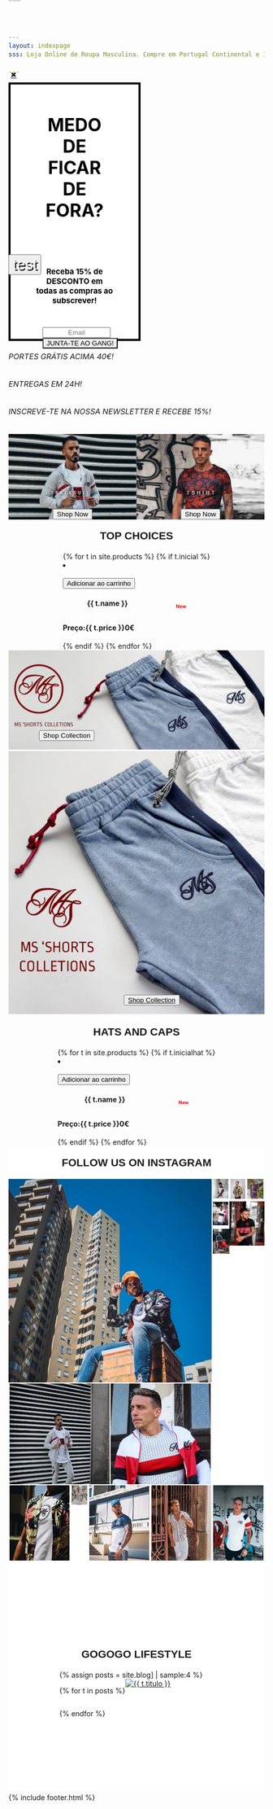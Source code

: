 ```yaml
---
layout: indexpage
sss: Loja Online de Roupa Masculina. Compre em Portugal Continental e Ilhas T-shirts, Camisas, Polos, Casacos e muito mais. Portes grátis para compras superiores a 40€. Encontre a roupa da moda que procura! 

---
```

<div class="popcontain" style="width:100%;">
 <div class="row pop-up" style="width: 50%;">
        <div class="box small-6 large-centered" style="display: flex;
        flex-direction: column;width: 100%;justify-content: center; height: 500px;background-color: white; border: 4px solid black;">
            <a href="#" class="close-button">&#10006;</a>
        <h2 class="textbot sete" style="width:60%;font-size:35px; color: black;align-self: center;padding: 20px 20px 20px 20px;text-align: center;">MEDO DE FICAR DE FORA?</h2>
        <h2 class="textbot" style="width:60%;font-size:15px; color: black;align-self: center;padding: 20px 20px 20px 20px;text-align: center;">Receba <bold>15% de DESCONTO</bold> em todas as compras ao subscrever!</h2>
<form class="newsletter" style="margin-bottom: 10px; margin-top: 10px;align-self: center;width:50%;display: flex;flex-direction: column;" method="POST" data-netlify="true" action="{{ site.url }}">
    <input class="placek" style="width:100%;text-align: center;" type="email" name="email" placeholder="Email">
    <input type="hidden" name="_after" value="{{ site.url }}">
    <input type="text" name="_honey" value="" style="display:none">
    <div class="like"><input  style="text-align: center;-webkit-appearance: none;" class="certosoquenao" type="submit" name="form-name" value="JUNTA-TE AO GANG!"></div>
</form>  
        </div>
    </div>
</div>


<div id="overlay" class="cover blur-in">
    <div id="slider" style="display: block;">
  <div>
    <h6 class="textflow" style="font-size: 15px;">PORTES GRÁTIS ACIMA 40€!</h6> 
  </div>
  <div>
    <h6 class="textflow" style="font-size: 15px;">ENTREGAS EM 24H!</h6>
  </div>
  <div>
    <h6 class="textflow" style="font-size: 15px;">INSCREVE-TE NA NOSSA NEWSLETTER E RECEBE 15%!</h6>  
  </div>
                
</div> 
<h1 style="font-size: 1px;z-index: -200; position: absolute; top: 0;">GOGOGO Store - Loja Online de Roupa Masculina</h1>
<div class="wrapper">
  <div class="carousel">
    <div class="inner" style="">
<a href="{{ site.url }}/saldos" class="slide active">
  <div class="slidek">
  <button class="newcl" style="font-family: 'Montserrat', sans-serif;
    position: absolute;
    top: 500px;
    color: white;
    display: flex;
    text-align: center;
    align-items: center;font-size: 30px;justify-content: center;text-shadow: 2px 2px black;">test</button></div></a>
<a href="{{ site.url }}/camisas" class="slide">
  <p class="newcl" style="font-family: 'Montserrat', sans-serif;
    height: 100vh;
    position: absolute;
    top: -50px;
    color: white;
    width: 100%;
    display: flex;
    text-align: center;
    align-items: center;font-size: 30px;justify-content: center;text-shadow: 2px 2px black;"></p>
<p class="bottext" style="font-family: 'Playfair Display', serif;
    height: 100vh;
    position: absolute;
    top: 0;
    color: white;
    width: 100%;
    display: flex;
    text-align: center;
    align-items: center;font-size: 60px;justify-content: center;text-shadow: 2px 2px black;"></p></a>
    <a href="{{ site.url }}/camisas" class="slide">
  <p class="newcl" style="font-family: 'Montserrat', sans-serif;
  font-weight: thin !important;
    height: 100vh;
    position: absolute;
    top: -50px;
    color: white;
    width: 100%;
    display: flex;
    text-align: center;
    align-items: center;font-size: 30px;justify-content: center;"></p>
<p class="bottext" style="font-family: 'Playfair Display', serif;
    height: 100vh;
    position: absolute;
    top: 0;
    color: white;
    width: 100%;
    display: flex;
    text-align: center;
    align-items: center;font-size: 60px;justify-content: center;"></p></a>
    </div>

  </div>
</div>
<div class="themiddle" style="display: flex; width: 100%;">
<a style="" href="{{ site.url }}/fatosdetreino">
  <div style="display: flex; position: relative;">
  <img style="align-self: center; width: 100%; height: ;" src="/assets/images/trash.jpg">
  <div style="position: absolute; display: flex; justify-content: flex-end; flex-direction: column; height: 100%; width: 100%;"><button class="submite" style="align-self: center;" onclick="location.href='{{ site.url }}/fatosdetreino/'">Shop Now</button>
  </div>
</div>
</a>
<a href="{{ site.url }}/tshirts">
  <div style="display: flex; position: relative;">
  <img style="align-self: center; width: 100%; height: ;" src="/assets/images/fotobaixosegundamo.jpg">
 <div style="position: absolute; display: flex; justify-content: flex-end; flex-direction: column; height: 100%; width: 100%;"><button class="submite" style="align-self: center;" onclick="location.href='{{ site.url }}/tshirts/'">Shop Now</button>
  </div>
</div>
</a>
</div>
<h2 style="  text-align: center;text-transform: uppercase;margin: 20px 0 20px 0;     font-family: 'Ropa Sans', sans-serif !important;
">TOP CHOICES</h2>
<div style="    justify-content: center; display: flex;" class="sliderx" id="sliderx">
<div class="displayprod slidex" id="slidex" style="">
  {% for t in site.products %}
  {% if t.inicial %}
   <li data-oozer-filter="{{ t.att }} {{ t.color[0] }} {{ t.color[1] }} {{ t.discrip }}" class="prod item">
  <div class="productplace" >
  <a href="{{ site.url }}/products/{{ t.categoria }}/{{ t.att }}/{{ t.link }}"><img class="productimage" src="{{ t.image }}" data-src="{{ t.image }}" data-hover="{{ t.sec }}" alt=""></a>
    <div class="btn">
      <button class="snipcart-add-item thisbtn"
    data-item-id="{{ t.id }}"
    data-item-name="{{ t.name }}"
    data-item-price="{{ t.price }}"
    data-item-weight="{{ t.weight }}"
    data-item-custom2-name="Tamanho"
    data-item-custom2-options="S|M|L|XL"
    data-item-custom2-required="true"
    data-item-custom3-name="Cor"
    data-item-custom3-options="{{ t.color[0] }}"
    data-item-custom3-required="True"
    data-item-quantity="1"
    data-item-url="{{ site.url }}/products/{{ t.categoria }}/{{ t.att }}/{{ t.link }}"
    data-item-description="{{ t.discrip }}"
    data-item-image="{{ t.image }}">
    Adicionar ao carrinho   
</button>
<h4 class="h4name" style="display: flex;justify-content: space-around;" data-position="{{ t.price }}">{{ t.name }}<p style="color:red;font-size: 9px;">New</p></h4>
      <h4 class="h4price" data-position="{{ t.price }}">Preço:{{ t.price }}0€</h4>
  {% endif %}
  {% endfor %}
</div>
</div>
</li>
</div>
</div>


<a class="botdis" onclick="location.href='{{ site.url }}/calcoes/'" style="z-index: 2; width: 100%;">
    <div style="display: flex; position: relative;">
  <img onclick="location.href='{{ site.url }}/calcoes/'" style="align-self: center; width: 100%;" src="/assets/images/olaomeunomearnaldo.jpg">
   <div style="position: absolute; display: flex; justify-content: flex-end; flex-direction: column; height: 100%; width: 100%;"><a href="{{ site.url }}/calcoes/" style="z-index: 3;"><button class="submite mobks" style="z-index: 3; align-self: flex-start; margin: 0 0 20px 60px;" onclick="location.href='{{ site.url }}/calcoes/'">Shop Collection</button></a>
  </div>
</div>
</a>

<a class="botmob" onclick="location.href='{{ site.url }}/calcoes/'" style="z-index: 2; width: 100%;">
    <div style="display: flex; position: relative;">
  <img onclick="location.href='{{ site.url }}/calcoes/'" style="align-self: center; width: 100%;" src="/assets/images/olaomeunomearnaldomo.jpg">
   <div style="position: absolute; display: flex; justify-content: flex-end; flex-direction: column; height: 100%; width: 100%;"><a href="{{ site.url }}/calcoes/" style="z-index: 3; display: flex;
    justify-content: center;"><button class="another submite" style="z-index: 3; align-self: flex-start; margin: 0 0 20px 60px;" onclick="location.href='{{ site.url }}/calcoes/'">Shop Collection</button></a>
  </div>
</div>
</a>

<h2 style="  text-align: center;text-transform: uppercase;margin: 20px 0 20px 0;     font-family: 'Ropa Sans', sans-serif !important;
">Hats and Caps</h2>
<div style="    justify-content: center; display: flex;" class="sliderx" id="sliderx">
<div class="displayprod slidex" id="slidex" style="">
  {% for t in site.products %}
  {% if t.inicialhat %}
   <li data-oozer-filter="{{ t.att }} {{ t.color[0] }} {{ t.color[1] }} {{ t.discrip }}" class="prod item">
  <div class="productplace" >
  <a href="{{ site.url }}/products/{{ t.categoria }}/{{ t.att }}/{{ t.link }}"><img class="productimage" src="{{ t.image }}" data-src="{{ t.image }}" data-hover="{{ t.sec }}" alt=""></a>
    <div class="btn">
      <button class="snipcart-add-item thisbtn"
    data-item-id="{{ t.id }}"
    data-item-name="{{ t.name }}"
    data-item-price="{{ t.price }}"
    data-item-weight="{{ t.weight }}"
    data-item-custom2-name="Tamanho"
    data-item-custom2-options="S|M|L|XL"
    data-item-custom2-required="true"
    data-item-custom3-name="Cor"
    data-item-custom3-options="{{ t.color[0] }}"
    data-item-custom3-required="True"
    data-item-quantity="1"
    data-item-url="{{ site.url }}/products/{{ t.categoria }}/{{ t.att }}/{{ t.link }}"
    data-item-description="{{ t.discrip }}"
    data-item-image="{{ t.image }}">
    Adicionar ao carrinho   
</button>
<h4 class="h4name" style="display: flex;justify-content: space-around;" data-position="{{ t.price }}">{{ t.name }}<p style="color:red;font-size: 9px;">New</p></h4>
      <h4 class="h4price" data-position="{{ t.price }}">Preço:{{ t.price }}0€</h4>
  {% endif %}
  {% endfor %}
</div>
</div>
</li>
</div>
</div>



<div class="instagramdesk" style=" flex-wrap: wrap; width: 100%; justify-content: space-between; display: flex;">

<div style="   background-color: white;
    justify-content: center;
    align-items: center;
    width: 100%; display: flex;  flex-direction: column;">
  <h2 style="  text-align: center;text-transform: uppercase;margin: 20px 0 20px 0;     font-family: 'Ropa Sans', sans-serif !important;
">FOLLOW US ON INSTAGRAM</h2>

<div style="display: flex; flex-direction: column;">
  <div style="display: flex; width: 100%">

<div style="display: flex; flex-direction: column;">

<div style=" flex-direction: column; position: relative; flex-shrink: 0; overflow: hidden; width: 400px; height: 400px;" >
  <a  href="https://www.instagram.com/p/Bz8I1xElxx9/"><img class="instsapic" style="width: 100%;" src="assets/images/chamine.jpg"></a>
</div>

<div style="display: flex; flex-direction: column;">

<div style="display: flex; flex-direction: column;">

  <div style="display: flex;">

<div style=" margin: 2px 0 2px 2px; position: relative;  overflow: hidden; width: 197px; height: 198px;" >
  <a  href="https://www.instagram.com/p/B0GYDfelwlN/"><img class="instsapic" style="width: 100%;" src="assets/images/fatodet.jpg"></a>
</div>

<div style=" margin: 2px 0 2px 2px; position: relative;  overflow: hidden; width: 197px; height: 198px;" >
  <a  href="https://www.instagram.com/p/BzK84DcH8mX/"><img class="instsapic" style="width: 100%;" src="assets/images/freddecasaco.jpg"></a>
</div>

</div>



</div>

</div>


</div>


<div style="display: flex; flex-direction: column;">

<div style=" margin: 0 2px 2px 2px; position: relative; overflow: hidden;   width: auto;
  height: auto; max-width: 197px; max-height: 198px;" >
  <a  href="https://www.instagram.com/p/ByFU_RwHLeA/"><img class="instsapic" style="width: 100%;" src="assets/images/italiaaaa.jpg"></a>
</div>


<div style=" margin: 2px; position: relative; overflow: hidden;   width: auto;
  height: auto; max-width: 197px; max-height: 198px;" >
  <a  href="https://www.instagram.com/p/ByIH38on-qr/"><img class="instsapic" style="width: 100%;" src="assets/images/polix.jpg"></a>
</div>


<div style=" margin: 2px 0 2px 2px; position: relative;  overflow: hidden;  width: auto;
  height: auto;  max-width: 197px; max-height: 198px;" >
  <a  href="https://www.instagram.com/p/BykOInEH38p/"><img class="instsapic" style="width: 100%;" src="assets/images/motasmotas.jpg"></a>
</div>


</div>


<div class="nothing" style="display: flex; flex-direction: column;">


<div style="display: flex;">

<div style=" margin: 0 2px 2px 2px;  position: relative; overflow: hidden;   width: auto;
  height: auto;  max-width: 197px; max-height: 198px;" >
  <a  href="https://www.instagram.com/p/BxujlFhnr6n/"><img class="instsapic" style="width: 100%;" src="assets/images/fred.jpg"></a>
</div>

<div style="  margin: 0 2px 2px 2px;  position: relative; overflow: hidden;   width: auto;
  height: auto; max-width: 197px; max-height: 198px;" >
  <a  href="https://www.instagram.com/p/BzsRtLBnrEV/"><img class="instsapic" style="width: 100%;" src="assets/images/tulio.jpg"></a>

</div>
</div>

<div style="  position: relative;  overflow: hidden;  width: auto;
  height: auto; max-width: 400px; max-height: 400px;" >
  <a  href="https://www.instagram.com/p/By0CBMyndwE/"><img class="instsapic" style="width: 100%;" src="assets/images/roseblack.jpg"></a>
</div>


</div>
</div>
<div style="display: flex;">

<div style="  margin: 0 2px 2px 2px;  position: relative; overflow: hidden;   width: auto;
  height: auto; max-width: 197px; max-height: 198px;" >
  <a  href="https://www.instagram.com/p/Bz0c_e7Fatn/"><img class="instsapic" style="width: 100%;" src="assets/images/closeup.jpg"></a>
</div>


<div style="  margin: 0 2px 2px 2px;  position: relative; overflow: hidden; width: 197px; height: 198px;" >
  <a  href="https://www.instagram.com/p/Byu6uJzHl6x/"><img class="instsapic" style="width: 100%;" src="assets/images/thetulio.jpg"></a>
</div>


<div style="  margin: 0 2px 2px 2px;  position: relative; overflow: hidden;   width: auto;
  height: auto; max-width: 197px; max-height: 198px;" >
  <a  href="https://www.instagram.com/p/Bz-6qkelrLY/"><img class="instsapic" style="width: 100%;" src="assets/images/casino.jpg"></a>
</div>


<div style="  margin: 0 2px 2px 2px;  position: relative; overflow: hidden;  width: auto;
  height: auto; max-width: 197px; max-height: 198px;" >
  <a  href="https://www.instagram.com/p/B0TYTw2lNqn/"><img class="instsapic" style="width: 100%;" src="assets/images/reil.jpg"></a>
</div>

<div style="  margin: 0 2px 2px 2px;  position: relative; overflow: hidden;  width: auto;
  height: auto; max-width: 197px; max-height: 198px;" >
  <a  href="https://www.instagram.com/p/ByVIfsnHVc7/"><img class="instsapic" style="width: 100%;" src="assets/images/beststar.jpg"></a>
</div>

<div>

</div>

</div>

</div>
</div>
<div style="    padding: 100px; width: 100%;   flex-direction: column; display: flex; background-color: white;">
<h2 style="  text-align: center;text-transform: uppercase;margin: 20px 0 20px 0;  display: block;   font-family: 'Ropa Sans', sans-serif !important;
">GOGOGO LIFESTYLE</h2>



<div style="display: flex; flex-wrap: wrap;">
 {% assign posts = site.blog] | sample:4 %}

{% for t in posts %}

<a style="width: 50%;" href="{{ site.url }}/blog/{{ t.link }}">
  <img style="width: 100%;" class="" src="{{ t.img }}" alt="{{ t.titulo }}">
</a>

{% endfor %}
</div>
</div>
</div>

<div class="instagrammobile" style="flex-wrap: wrap; display: none;">
<div class="" style="   background-color: #f1f1f1;
    justify-content: center;
    align-items: center;
    width: 100%; display: flex;  flex-direction: column;">


  <h2 style="  text-align: center;text-transform: uppercase;margin: 20px 0 20px 0;     font-family: 'Ropa Sans', sans-serif !important;
">FOLLOW US ON INSTAGRAM</h2>


<div style=" flex-direction: column; position: relative; flex-shrink: 0; overflow: hidden;width: 100%;" >
  <a  href="https://www.instagram.com/p/Bz8I1xElxx9/"><img class="instsapic" style="width: 100%;" src="assets/images/chamine.jpg"></a>
</div>

<div class="loletc" style="display: flex; justify-content: center;align-items: center;">

<div style=" position: relative;  overflow: hidden; width: 100%;" >
  <a  href="https://www.instagram.com/p/ByIH38on-qr/"><img class="instsapic" style="width: 100%;" src="assets/images/polix.jpg"></a>
</div>


<div style="  position: relative;  overflow: hidden; width: 120%;" >
  <a  href="https://www.instagram.com/p/BzsRtLBnrEV/"><img class="instsapic" style="width: 100%;" src="assets/images/tulio.jpg"></a>
</div>



</div>


<div style="  position: relative;  overflow: hidden; width: 100%;" >
  <a  href="https://www.instagram.com/p/By0CBMyndwE/"><img class="instsapic" style="width: 100%;" src="assets/images/roseblack.jpg"></a>
</div>


</div>

<div style="      flex-direction: column;  padding: 50px; width: 100%;   flex-direction: column; display: flex; background-color: white;">
<h2 style="  text-align: center;text-transform: uppercase;  display: block;   font-family: 'Ropa Sans', sans-serif !important;
">GOGOGO LIFESTYLE</h2>



<div style="display: flex; flex-wrap: wrap;">
 {% assign posts = site.blog] | sample:2 %}

{% for t in posts %}

<a style="width: 100%;" href="{{ site.url }}/blog/{{ t.link }}">
  <img style="width: 100%;" class="" src="{{ t.img }}" alt="{{ t.titulo }}">
</a>

{% endfor %}
</div>
</div>
</div>


<div style="background-color: white; width: 100%; height: 20px;" ></div>


{% include footer.html %}
</div>
